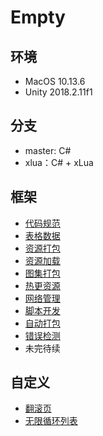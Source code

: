 # Empty

## 环境
* MacOS 10.13.6
* Unity 2018.2.11f1

## 分支
* master: C#
* xlua：C# + xLua

## 框架
* [代码规范](References/Style/README.md)
* [表格数据](References/Excel/README.md)
* [资源打包](References/Asset/ASSETBUNDLE.md)
* [资源加载](References/Asset/RESOURCE.md)
* [图集打包](References/Atlas/README.md)
* [热更资源](References/Asset/UPDATER.md)
* [网络管理](References/Net/README.md)
* [脚本开发](References/Lua/README.md)
* [自动打包](References/Jenkins/README.md)
* [错误检测](References/Bugly/README.md)
* 未完待续

## 自定义
* [翻滚页](References/Extension/SCROLLPAGE.md)
* [无限循环列表](References/Extension/SCROLL.md)